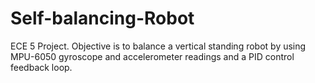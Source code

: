 # Self-balancing-Robot
ECE 5 Project.
Objective is to balance a vertical standing robot by using MPU-6050 gyroscope and accelerometer readings and a PID control feedback loop.
